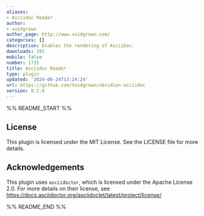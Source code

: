 ```yaml
---
aliases:
- Asciidoc Reader
author:
- voidgrown
author_page: http://www.voidgrown.com/
categories: []
description: Enables the rendering of AsciiDoc.
downloads: 293
mobile: false
number: 1735
title: Asciidoc Reader
type: plugin
updated: '2024-06-24T13:24:24'
url: https://github.com/Voidgrown/obsidian-asciidoc
version: 0.2.0
---
```


%% README_START %%

## License
This plugin is licensed under the MIT License. See the LICENSE file for more details.

## Acknowledgements
This plugin uses `asciidoctor`, which is licensed under the Apache License 2.0. For more details on their license, see https://docs.asciidoctor.org/asciidoclet/latest/project/license/

%% README_END %%